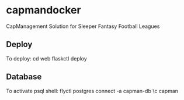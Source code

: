 # capmandocker
CapManagement Solution for Sleeper Fantasy Football Leagues


## Deploy

To deploy:
    cd web
    flaskctl deploy

## Database

To activate psql shell:
    flyctl postgres connect -a capman-db
    \c capman